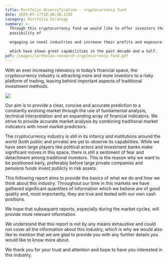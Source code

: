```yaml
---
title: Portfolio diversification - cryptocurrency fund
date: 2025-07-17T10:36:38.119Z
category: Portfolio Strategy
summary: >-
  Through this cryptocurrency fund we would like to offer investors the
  possibility of

  engaging in novel industries and increase their profits and exposure to riskier assets

  which have shown great capabilities in the past decade and a half.
pdf: /images/lorthelas-research-cryptocurrency-fund.pdf
---
```

With an ever increasing relevancy in today’s financial space, the cryptocurrency industry is attracting more and more investors to a risky platform of trading, leaving behind important aspects of traditional
investment methods. 

![](/images/image_2025-07-17_134557347.png)

Our aim is to provide a clear, concise and accurate prediction to a constantly evolving market through the use of fundamental analysis, technical interpretation and an expanding array of financial indicators. We strive to provide
accurate market analysis by combining traditional market indicators with novel market predictors. 

The cryptocurrency industry is still in its infancy and institutions around the world (both public and private) are yet to observe its capabilities. While we have seen large players like political actors and investment banks make significant moves in this space, there is still a sentiment of fear and detachment among traditional investors. This is the reason why we want to be positioned early, preferably before large private companies and pensions funds invest publicly in risk assets.

This following report aims to provide the basics of what we do and how we think about this industry. Throughout our time in this markets we have gathered significant quantities of information which we believe are of good quality and, most importantly, they are true and tested with our own cash positions.

We hope that subsequent reports, especially during the market cycles, will provide more relevant information.

We understand that this report is not by any means exhaustive and could not cover all the information about this industry, which is why we would also like to mention that we are glad to provide you with any further details you would like to know more about.

We thank you for your trust and attention and hope to have you interested in this industry.